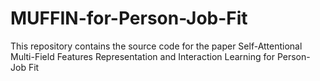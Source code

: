 # MUFFIN-for-Person-Job-Fit
This repository contains the source code for the paper Self-Attentional Multi-Field Features Representation and Interaction Learning for Person-Job Fit
